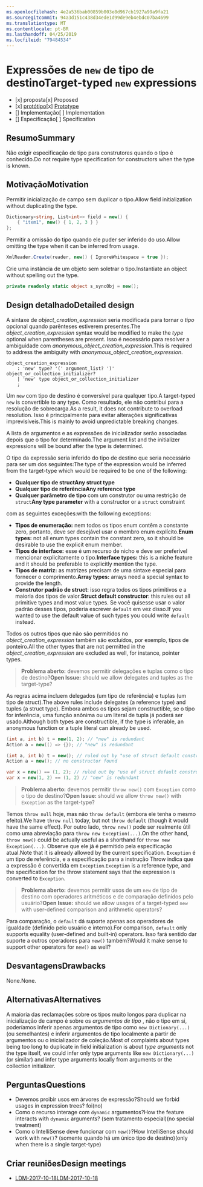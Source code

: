 ```yaml
---
ms.openlocfilehash: 4e2a536bab00859b003e8d967cb1927a99a9fa21
ms.sourcegitcommit: 94a3d151c438d34ede1d99de9eb4ebdc07ba4699
ms.translationtype: MT
ms.contentlocale: pt-BR
ms.lasthandoff: 04/25/2019
ms.locfileid: "79484534"
---
```


# <a name="target-typed-new-expressions"></a><span data-ttu-id="c6935-101">Expressões de `new` de tipo de destino</span><span class="sxs-lookup"><span data-stu-id="c6935-101">Target-typed `new` expressions</span></span>

* <span data-ttu-id="c6935-102">[x] proposta</span><span class="sxs-lookup"><span data-stu-id="c6935-102">[x] Proposed</span></span>
* <span data-ttu-id="c6935-103">[x] [protótipo](https://github.com/alrz/roslyn/tree/features/target-typed-new)</span><span class="sxs-lookup"><span data-stu-id="c6935-103">[x] [Prototype](https://github.com/alrz/roslyn/tree/features/target-typed-new)</span></span>
* <span data-ttu-id="c6935-104">[] Implementação</span><span class="sxs-lookup"><span data-stu-id="c6935-104">[ ] Implementation</span></span>
* <span data-ttu-id="c6935-105">[] Especificação</span><span class="sxs-lookup"><span data-stu-id="c6935-105">[ ] Specification</span></span>

## <a name="summary"></a><span data-ttu-id="c6935-106">Resumo</span><span class="sxs-lookup"><span data-stu-id="c6935-106">Summary</span></span>
[summary]: #summary

<span data-ttu-id="c6935-107">Não exigir especificação de tipo para construtores quando o tipo é conhecido.</span><span class="sxs-lookup"><span data-stu-id="c6935-107">Do not require type specification for constructors when the type is known.</span></span> 

## <a name="motivation"></a><span data-ttu-id="c6935-108">Motivação</span><span class="sxs-lookup"><span data-stu-id="c6935-108">Motivation</span></span>
[motivation]: #motivation

<span data-ttu-id="c6935-109">Permitir inicialização de campo sem duplicar o tipo.</span><span class="sxs-lookup"><span data-stu-id="c6935-109">Allow field initialization without duplicating the type.</span></span>
```cs
Dictionary<string, List<int>> field = new() {
    { "item1", new() { 1, 2, 3 } }
};
```
<span data-ttu-id="c6935-110">Permitir a omissão do tipo quando ele puder ser inferido do uso.</span><span class="sxs-lookup"><span data-stu-id="c6935-110">Allow omitting the type when it can be inferred from usage.</span></span>
```cs
XmlReader.Create(reader, new() { IgnoreWhitespace = true });
```
<span data-ttu-id="c6935-111">Crie uma instância de um objeto sem soletrar o tipo.</span><span class="sxs-lookup"><span data-stu-id="c6935-111">Instantiate an object without spelling out the type.</span></span>
```cs
private readonly static object s_syncObj = new();
```
## <a name="detailed-design"></a><span data-ttu-id="c6935-112">Design detalhado</span><span class="sxs-lookup"><span data-stu-id="c6935-112">Detailed design</span></span>
[design]: #detailed-design

<span data-ttu-id="c6935-113">A sintaxe de *object_creation_expression* seria modificada para tornar o *tipo* opcional quando parênteses estiverem presentes.</span><span class="sxs-lookup"><span data-stu-id="c6935-113">The *object_creation_expression* syntax would be modified to make the *type* optional when parentheses are present.</span></span> <span data-ttu-id="c6935-114">Isso é necessário para resolver a ambiguidade com *anonymous_object_creation_expression*.</span><span class="sxs-lookup"><span data-stu-id="c6935-114">This is required to address the ambiguity with *anonymous_object_creation_expression*.</span></span>
```antlr
object_creation_expression
    : 'new' type? '(' argument_list? ')' object_or_collection_initializer?
    | 'new' type object_or_collection_initializer
    ;
```
<span data-ttu-id="c6935-115">Um `new` com tipo de destino é conversível para qualquer tipo.</span><span class="sxs-lookup"><span data-stu-id="c6935-115">A target-typed `new` is convertible to any type.</span></span> <span data-ttu-id="c6935-116">Como resultado, ele não contribui para a resolução de sobrecarga.</span><span class="sxs-lookup"><span data-stu-id="c6935-116">As a result, it does not contribute to overload resolution.</span></span> <span data-ttu-id="c6935-117">Isso é principalmente para evitar alterações significativas imprevisíveis.</span><span class="sxs-lookup"><span data-stu-id="c6935-117">This is mainly to avoid unpredictable breaking changes.</span></span>

<span data-ttu-id="c6935-118">A lista de argumentos e as expressões de inicializador serão associadas depois que o tipo for determinado.</span><span class="sxs-lookup"><span data-stu-id="c6935-118">The argument list and the initializer expressions will be bound after the type is determined.</span></span>

<span data-ttu-id="c6935-119">O tipo da expressão seria inferido do tipo de destino que seria necessário para ser um dos seguintes:</span><span class="sxs-lookup"><span data-stu-id="c6935-119">The type of the expression would be inferred from the target-type which would be required to be one of the following:</span></span>

- <span data-ttu-id="c6935-120">**Qualquer tipo de struct**</span><span class="sxs-lookup"><span data-stu-id="c6935-120">**Any struct type**</span></span>
- <span data-ttu-id="c6935-121">**Qualquer tipo de referência**</span><span class="sxs-lookup"><span data-stu-id="c6935-121">**Any reference type**</span></span>
- <span data-ttu-id="c6935-122">**Qualquer parâmetro de tipo** com um construtor ou uma restrição de `struct`</span><span class="sxs-lookup"><span data-stu-id="c6935-122">**Any type parameter** with a constructor or a `struct` constraint</span></span>

<span data-ttu-id="c6935-123">com as seguintes exceções:</span><span class="sxs-lookup"><span data-stu-id="c6935-123">with the following exceptions:</span></span>

- <span data-ttu-id="c6935-124">**Tipos de enumeração:** nem todos os tipos enum contêm a constante zero, portanto, deve ser desejável usar o membro enum explícito.</span><span class="sxs-lookup"><span data-stu-id="c6935-124">**Enum types:** not all enum types contain the constant zero, so it should be desirable to use the explicit enum member.</span></span>
- <span data-ttu-id="c6935-125">**Tipos de interface:** esse é um recurso de nicho e deve ser preferível mencionar explicitamente o tipo.</span><span class="sxs-lookup"><span data-stu-id="c6935-125">**Interface types:** this is a niche feature and it should be preferable to explicitly mention the type.</span></span>
- <span data-ttu-id="c6935-126">**Tipos de matriz:** as matrizes precisam de uma sintaxe especial para fornecer o comprimento.</span><span class="sxs-lookup"><span data-stu-id="c6935-126">**Array types:** arrays need a special syntax to provide the length.</span></span>
- <span data-ttu-id="c6935-127">**Construtor padrão de struct**: isso regra todos os tipos primitivos e a maioria dos tipos de valor.</span><span class="sxs-lookup"><span data-stu-id="c6935-127">**Struct default constructor**: this rules out all primitive types and most value types.</span></span> <span data-ttu-id="c6935-128">Se você quisesse usar o valor padrão desses tipos, poderia escrever `default` em vez disso.</span><span class="sxs-lookup"><span data-stu-id="c6935-128">If you wanted to use the default value of such types you could write `default` instead.</span></span>

<span data-ttu-id="c6935-129">Todos os outros tipos que não são permitidos no *object_creation_expression* também são excluídos, por exemplo, tipos de ponteiro.</span><span class="sxs-lookup"><span data-stu-id="c6935-129">All the other types that are not permitted in the *object_creation_expression* are excluded as well, for instance, pointer types.</span></span>

> <span data-ttu-id="c6935-130">**Problema aberto:** devemos permitir delegações e tuplas como o tipo de destino?</span><span class="sxs-lookup"><span data-stu-id="c6935-130">**Open Issue:** should we allow delegates and tuples as the target-type?</span></span>

<span data-ttu-id="c6935-131">As regras acima incluem delegados (um tipo de referência) e tuplas (um tipo de struct).</span><span class="sxs-lookup"><span data-stu-id="c6935-131">The above rules include delegates (a reference type) and tuples (a struct type).</span></span> <span data-ttu-id="c6935-132">Embora ambos os tipos sejam constructible, se o tipo for inferência, uma função anônima ou um literal de tupla já poderá ser usado.</span><span class="sxs-lookup"><span data-stu-id="c6935-132">Although both types are constructible, if the type is inferable, an anonymous function or a tuple literal can already be used.</span></span>
```cs
(int a, int b) t = new(1, 2); // "new" is redundant
Action a = new(() => {}); // "new" is redundant

(int a, int b) t = new(); // ruled out by "use of struct default constructor"
Action a = new(); // no constructor found

var x = new() == (1, 2); // ruled out by "use of struct default constructor"
var x = new(1, 2) == (1, 2) // "new" is redundant
```


> <span data-ttu-id="c6935-133">**Problema aberto:** devemos permitir `throw new()` com `Exception` como o tipo de destino?</span><span class="sxs-lookup"><span data-stu-id="c6935-133">**Open Issue:** should we allow `throw new()` with `Exception` as the target-type?</span></span>

<span data-ttu-id="c6935-134">Temos `throw null` hoje, mas não `throw default` (embora ele tenha o mesmo efeito).</span><span class="sxs-lookup"><span data-stu-id="c6935-134">We have `throw null` today, but not `throw default` (though it would have the same effect).</span></span> <span data-ttu-id="c6935-135">Por outro lado, `throw new()` pode ser realmente útil como uma abreviação para `throw new Exception(...)`.</span><span class="sxs-lookup"><span data-stu-id="c6935-135">On the other hand, `throw new()` could be actually useful as a shorthand for `throw new Exception(...)`.</span></span> <span data-ttu-id="c6935-136">Observe que ele já é permitido pela especificação atual.</span><span class="sxs-lookup"><span data-stu-id="c6935-136">Note that it is already allowed by the current specification.</span></span> <span data-ttu-id="c6935-137">`Exception` é um tipo de referência, e a especificação para a instrução Throw indica que a expressão é convertida em `Exception`.</span><span class="sxs-lookup"><span data-stu-id="c6935-137">`Exception` is a reference type, and the specification for the throw statement says that the expression is converted to `Exception`.</span></span>

> <span data-ttu-id="c6935-138">**Problema aberto:** devemos permitir usos de um `new` de tipo de destino com operadores aritméticos e de comparação definidos pelo usuário?</span><span class="sxs-lookup"><span data-stu-id="c6935-138">**Open Issue:** should we allow usages of a target-typed `new` with user-defined comparison and arithmetic operators?</span></span>

<span data-ttu-id="c6935-139">Para comparação, o `default` dá suporte apenas aos operadores de igualdade (definido pelo usuário e interno).</span><span class="sxs-lookup"><span data-stu-id="c6935-139">For comparison, `default` only supports equality (user-defined and built-in) operators.</span></span> <span data-ttu-id="c6935-140">Isso fará sentido dar suporte a outros operadores para `new()` também?</span><span class="sxs-lookup"><span data-stu-id="c6935-140">Would it make sense to support other operators for `new()` as well?</span></span>

## <a name="drawbacks"></a><span data-ttu-id="c6935-141">Desvantagens</span><span class="sxs-lookup"><span data-stu-id="c6935-141">Drawbacks</span></span>
[drawbacks]: #drawbacks

<span data-ttu-id="c6935-142">None.</span><span class="sxs-lookup"><span data-stu-id="c6935-142">None.</span></span>

## <a name="alternatives"></a><span data-ttu-id="c6935-143">Alternativas</span><span class="sxs-lookup"><span data-stu-id="c6935-143">Alternatives</span></span>
[alternatives]: #alternatives

<span data-ttu-id="c6935-144">A maioria das reclamações sobre os tipos muito longos para duplicar na inicialização de campo é sobre os *argumentos de tipo* , não o tipo em si, poderíamos inferir apenas argumentos de tipo como `new Dictionary(...)` (ou semelhantes) e inferir argumentos de tipo localmente a partir de argumentos ou o inicializador de coleção.</span><span class="sxs-lookup"><span data-stu-id="c6935-144">Most of complaints about types being too long to duplicate in field initialization is about *type arguments* not the type itself, we could infer only type arguments like `new Dictionary(...)` (or similar) and infer type arguments locally from arguments or the collection initializer.</span></span>

## <a name="questions"></a><span data-ttu-id="c6935-145">Perguntas</span><span class="sxs-lookup"><span data-stu-id="c6935-145">Questions</span></span>
[questions]: #questions

- <span data-ttu-id="c6935-146">Devemos proibir usos em árvores de expressão?</span><span class="sxs-lookup"><span data-stu-id="c6935-146">Should we forbid usages in expression trees?</span></span> <span data-ttu-id="c6935-147">foi</span><span class="sxs-lookup"><span data-stu-id="c6935-147">(no)</span></span>
- <span data-ttu-id="c6935-148">Como o recurso interage com `dynamic` argumentos?</span><span class="sxs-lookup"><span data-stu-id="c6935-148">How the feature interacts with `dynamic` arguments?</span></span> <span data-ttu-id="c6935-149">(sem tratamento especial)</span><span class="sxs-lookup"><span data-stu-id="c6935-149">(no special treatment)</span></span>
- <span data-ttu-id="c6935-150">Como o IntelliSense deve funcionar com `new()`?</span><span class="sxs-lookup"><span data-stu-id="c6935-150">How IntelliSense should work with `new()`?</span></span> <span data-ttu-id="c6935-151">(somente quando há um único tipo de destino)</span><span class="sxs-lookup"><span data-stu-id="c6935-151">(only when there is a single target-type)</span></span>
## <a name="design-meetings"></a><span data-ttu-id="c6935-152">Criar reuniões</span><span class="sxs-lookup"><span data-stu-id="c6935-152">Design meetings</span></span>

- [<span data-ttu-id="c6935-153">LDM-2017-10-18</span><span class="sxs-lookup"><span data-stu-id="c6935-153">LDM-2017-10-18</span></span>](https://github.com/dotnet/csharplang/blob/master/meetings/2017/LDM-2017-10-18.md#100)
